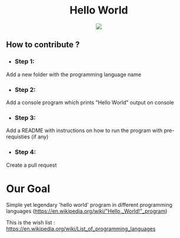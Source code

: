 <h1 align="center">Hello World</h1>
<p align="center">
  <a href="https://github.com/indranil32/HelloWorld"><img src="https://img.shields.io/badge/opensource-is%20%E2%9D%A4%EF%B8%8F%EF%B8%8F%20-green"></a>
</p>  



<h2>How to contribute ?</h2>

- <h3>Step 1:</h3> 
Add a new folder with the programming language name

- <h3>Step 2:</h3>
Add a console program which prints "Hello World" output on console

- <h3>Step 3:</h3>
Add a README with instructions on how to run the program with pre-requisties (if any)

- <h3>Step 4:</h3>
Create a pull request

  
# Our Goal

Simple yet legendary 'hello world' program in different programming languages (https://en.wikipedia.org/wiki/"Hello,_World!"_program)

This is the wish list : https://en.wikipedia.org/wiki/List_of_programming_languages

